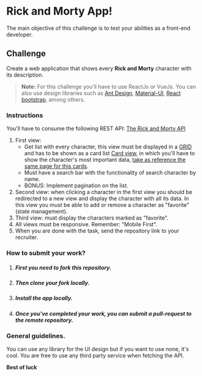 # Rick and Morty App!

The main objective of this challenge is to test your abilities as a front-end developer.

## Challenge

Create a web application that shows every **Rick and Morty** character with its description.
> **Note:** For this challenge you'll have to use ReactJs or VueJs. You can also use design libraries such as [Ant Design](https://ant.design), [Material-UI](https://material-ui.com), [React bootstrap](https://react-bootstrap.github.io), among others.

### Instructions

You'll have to consume the following REST API: [The Rick and Morty API](https://rickandmortyapi.com)

 1. First view: 
	- Get list with every character, this view must be displayed in a [GRID](https://developer.mozilla.org/es/docs/Web/CSS/CSS_Grid_Layout) and has to be shown as a card list [Card view](https://material.io/develop/android/components/cards/), in which you'll have to show the character's most important data, [take as reference the same page for this cards](https://rickandmortyapi.com).
	- Must have a search bar with the functionality of search character by name.
	- BONUS: Implement pagination on the list.
 2. Second view: when clicking a character in the first view you should be redirected to a new view and display the character with all its data. In this view you must be able to add or remove a character as "favorite" (state management).
 3. Third view: must display the characters marked as "favorite".
 4. All views must be responsive. Remember: "Mobile First".
 5. When you are done with the task, send the repository link to your recruiter.

### How to submit your work?

1. ##### First you need to fork this repository.

2. ##### Then clone your fork locally.

3. ##### Install the app locally.

4. ##### Once you've completed your work, you can submit a pull-request to the remote repository.

### General guidelines.
You can use any library for the UI design but if you want to use none, it's cool.
You are free to use any third party service when fetching the API.

**Best of luck**
